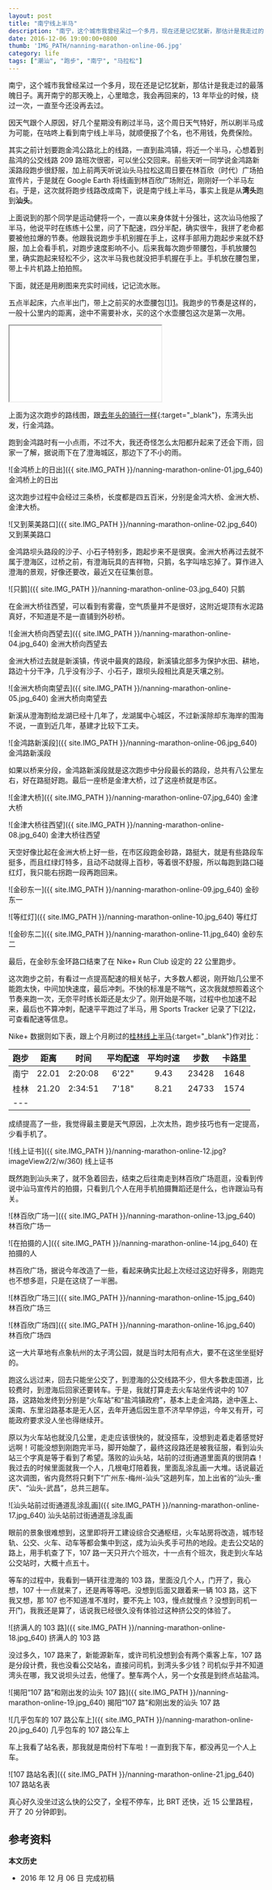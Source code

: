 ```yaml
---
layout: post
title: "南宁线上半马"
description: "南宁，这个城市我曾经呆过一个多月，现在还是记忆犹新，那估计是我走过的最落魄日子。离开南宁的那天晚上，心里暗念，我会再回来的，13 年毕业的时候，绕过一次，一直至今依然还没再去过。因天气跟个人原因，好几个星期没有刷过半马，这个周日天气特好，所以刷半马成为可能，在咕咚上看到南宁线上半马，就顺便报了个名，也不用钱，免费保险。"
date: 2016-12-06 19:00:00+0800
thumb: 'IMG_PATH/nanning-marathon-online-06.jpg'
category: life
tags: ["潮汕", "跑步", "南宁", "马拉松"]
---
```


南宁，这个城市我曾经呆过一个多月，现在还是记忆犹新，那估计是我走过的最落魄日子。离开南宁的那天晚上，心里暗念，我会再回来的，13 年毕业的时候，绕过一次，一直至今还没再去过。

因天气跟个人原因，好几个星期没有刷过半马，这个周日天气特好，所以刷半马成为可能，在咕咚上看到南宁线上半马，就顺便报了个名，也不用钱，免费保险。

其实之前计划要跑金鸿公路北上的线路，一直到盐鸿镇，将近一个半马，心想着到盐鸿的公交线路 209 路班次很密，可以坐公交回来。前些天听一同学说金鸿路新溪路段跑步很舒服，加上前两天听说汕头马拉松这周日要在林百欣（时代）广场拍宣传片，于是就在 Google Earth 将线画到林百欣广场附近，刚刚好一个半马左右。于是，这次就将跑步线路改成南下，说是南宁线上半马，事实上我是从**湾头**跑到**汕头**。

上面说到的那个同学是运动健将一个，一直以来身体就十分强壮，这次汕马他报了半马，他说平时在练练十公里，问了下配速，四分半配，确实很牛，我拼了老命都要被他拉爆的节奏。他跟我说跑步手机别握在手上，这样手部用力跑起步来就不舒服，加上会看手机，对跑步速度影响不小。后来我每次跑步带腰包，手机放腰包里，确实跑起来轻松不少，这次半马我也就没把手机握在手上。手机放在腰包里，带上卡片机路上拍拍照。

下面，就还是用刷图来充实时间线，记记流水账。

五点半起床，六点半出门，带上之前买的水壶腰包[[1]][1]。我跑步的节奏是这样的，一般十公里内的距离，途中不需要补水，买的这个水壶腰包这次是第一次用。

<div class="iframe-container">
    <iframe class="iframe" src="/running-line.html?nikeid=b606a605-fd09-4992-aff9-8af38911c569"></iframe>
</div>

上面为这次跑步的路线图，跟[去年头的骑行一样](/spring-cycle-2015.html){:target="_blank"}，东湾头出发，行金鸿路。

跑到金鸿路时有一小点雨，不过不大，我还奇怪怎么太阳都升起来了还会下雨，回家一了解，据说雨下在了澄海城区，那边下了不小的雨。


![金鸿桥上的日出]({{ site.IMG_PATH }}/nanning-marathon-online-01.jpg_640)
金鸿桥上的日出

这次跑步过程中会经过三条桥，长度都是四五百米，分别是金鸿大桥、金洲大桥、金津大桥。

![又到莱美路口]({{ site.IMG_PATH }}/nanning-marathon-online-02.jpg_640)
又到莱美路口

金鸿路坝头路段的沙子、小石子特别多，跑起步来不是很爽。金洲大桥再过去就不属于澄海区，过桥之前，有澄海玩具的吉祥物，只鹅，名字叫啥忘掉了。算作进入澄海的景观，好像还要改，最近又在征集创意。

![只鹅]({{ site.IMG_PATH }}/nanning-marathon-online-03.jpg_640)
只鹅

在金洲大桥往西望，可以看到有雾霾，空气质量并不是很好，这附近堤顶有水泥路真好，不知道是不是一直铺到外砂桥。

![金洲大桥向西望去]({{ site.IMG_PATH }}/nanning-marathon-online-04.jpg_640)
金洲大桥向西望去

金洲大桥过去就是新溪镇，传说中最爽的路段，新溪镇北部多为保护水田、耕地，路边十分干净，几乎没有沙子、小石子，跟坝头段相比真是天壤之别。

![金洲大桥向南望去]({{ site.IMG_PATH }}/nanning-marathon-online-05.jpg_640)
金洲大桥向南望去

新溪从澄海割给龙湖已经十几年了，龙湖属中心城区，不过新溪除却东海岸的围海不说，一直到近几年，基建才比较下工夫。

![金鸿路新溪段]({{ site.IMG_PATH }}/nanning-marathon-online-06.jpg_640)
金鸿路新溪段

如果以桥来分段，金鸿路新溪段就是这次跑步中分段最长的路段，总共有八公里左右，好在路挺好跑。最后一座桥是金津大桥，过了这座桥就是市区。

![金津大桥]({{ site.IMG_PATH }}/nanning-marathon-online-07.jpg_640)
金津大桥

![金津大桥往西望]({{ site.IMG_PATH }}/nanning-marathon-online-08.jpg_640)
金津大桥往西望

天空好像比起在金洲大桥上好一些，在市区段跑金砂路，路挺大，就是有些路段车挺多，而且红绿灯特多，且动不动就得上百秒，等着很不舒服，所以每跑到路口碰红灯，我只能右拐跑一段再跑回来。

![金砂东一]({{ site.IMG_PATH }}/nanning-marathon-online-09.jpg_640)
金砂东一

![等红灯]({{ site.IMG_PATH }}/nanning-marathon-online-10.jpg_640)
等红灯

![金砂东二]({{ site.IMG_PATH }}/nanning-marathon-online-11.jpg_640)
金砂东二

最后，在金砂东金环路口结束了在 Nike+ Run Club 设定的 22 公里跑步。

这次跑步之前，有看过一点提高配速的相关帖子，大多数人都说，刚开始几公里不能跑太快，中间加快速度，最后冲刺。不快的标准是不喘气，这次我就想照着这个节奏来跑一次，无奈平时练长距还是太少了。刚开始是不喘，过程中也加速不起来，最后也不算冲刺，配速平平跑过了半马，用 Sports Tracker 记录了下[[2]][2]，可查看配速等信息。

Nike+ 数据则如下表，跟上个月刷过的[桂林线上半马](/guilin-marathon-online.html){:target="_blank"}作对比：

|跑步|距离|时间|平均配速|平均时速|步数|卡路里|
|:--:|:--:|:--:|:----:|:----:|:---:|:----:|
|南宁|22.01|2:20:08|6'22"|9.43|23428|1648|
|桂林|21.20|2:34:51|7'18"|8.21|24733|1574|
|---

成绩提高了一些，我觉得最主要是天气原因，上次太热，跑步技巧也有一定提高，少看手机了。

![线上证书]({{ site.IMG_PATH }}/nanning-marathon-online-12.jpg?imageView2/2/w/360)
线上证书

既然跑到汕头来了，就不急着回去，结束之后往南走到林百欣广场逛逛，没看到传说中汕马宣传片的拍摄，只看到几个人在用手机拍摄舞蹈还是什么，也许跟汕马有关。

![林百欣广场一]({{ site.IMG_PATH }}/nanning-marathon-online-13.jpg_640)
林百欣广场一

![在拍摄的人]({{ site.IMG_PATH }}/nanning-marathon-online-14.jpg_640)
在拍摄的人

林百欣广场，据说今年改造了一些，看起来确实比起上次经过这边好得多，刚跑完也不想多逛，只是在这绕了一半圈。

![林百欣广场三]({{ site.IMG_PATH }}/nanning-marathon-online-15.jpg_640)
林百欣广场三

![林百欣广场四]({{ site.IMG_PATH }}/nanning-marathon-online-16.jpg_640)
林百欣广场四

这一大片草地有点象杭州的太子湾公园，就是当时太阳有点大，要不在这坐坐挺好的。

跑这么远过来，回去只能坐公交了，到澄海的公交线路不少，但大多数走国道，比较费时，到澄海后回家还要转车。于是，我就打算走去火车站坐传说中的 107 路，这路始发终到分别是“火车站”和“盐鸿镇政府”，基本上走金鸿路，途中莲上、溪南、东里沿路基本是无人区，去年开通后因生意不济早早停运，今年又有开，可能政府要求没人坐也得继续开。

原以为火车站也就没几公里，走走应该很快的，就没搭车，没想到走着走着感觉好远啊！可能没想到刚跑完半马，脚开始酸了，最终这段路还是被我征服，看到汕头站三个字真是等于看到了希望。落败的汕头站，站前的过街通道里面真的很阴森！我过去的时候里面就我一个人，几根电灯陪着我，里面乱涂乱画一大堆。话说最近这次调图，省内竟然将只剩下“广州东-梅州-汕头”这趟列车，加上出省的“汕头-重庆”、“汕头-武昌”，总共三趟车。

![汕头站前过街通道乱涂乱画]({{ site.IMG_PATH }}/nanning-marathon-online-17.jpg_640)
汕头站前过街通道乱涂乱画

眼前的景象很难想到，这里即将开工建设综合交通枢纽，火车站房将改造，城市轻轨、公交、火车、动车等都会集中到这，成为汕头炙手可热的地段。走去公交站的路上，用手机查了下，107 路一天只开六个班次，十一点有个班次，我走到火车站公交站时，大概十点五十。

等车的过程中，我看到一辆开往澄海的 103 路，里面没几个人，门开了，我心想，107 十一点就来了，还是再等等吧。没想到后面又跟着来一辆 103 路，这下我又想，那 107 也不知道准不准时，要不先上 103，慢点就慢点？没想到司机一开门，我我还是算了，话说我已经很久没有体验过这种挤公交的体验了。

![挤满人的 103 路]({{ site.IMG_PATH }}/nanning-marathon-online-18.jpg_640)
挤满人的 103 路

没过多久，107 路来了，新能源新车，或许司机没想到会有两个乘客上车，107 路是分段计费，我也没看公交站名，直接问司机，到湾头多少钱？司机似乎并不知道湾头在哪，我又说坝头过去，他懂了。整车两个人，另一个女孩是到终点站盐鸿。

![揭阳“107 路”和刚出发的汕头 107 路]({{ site.IMG_PATH }}/nanning-marathon-online-19.jpg_640)
揭阳“107 路”和刚出发的汕头 107 路

![几乎包车的 107 路公车上]({{ site.IMG_PATH }}/nanning-marathon-online-20.jpg_640)
几乎包车的 107 路公车上

车上我看了站名表，那我就是南份村下车啦！一直到我下车，都没再见一个人上车。

![107 路站名表]({{ site.IMG_PATH }}/nanning-marathon-online-21.jpg_640)
107 路站名表

真心好久没坐过这么快的公交了，全程不停车，比 BRT 还快，近 15 公里路程，开了 20 分钟即到。

## 参考资料

[1]: https://detail.tmall.com/item.htm?id=23071208670 "迪卡侬水壶腰包"
[2]: http://www.sports-tracker.com/workout/fooleap/58436881f175721e480677cb "Running 22.19 km on Dec 4, 2016 by fooleap"

**本文历史**

* 2016 年 12 月 06 日 完成初稿
